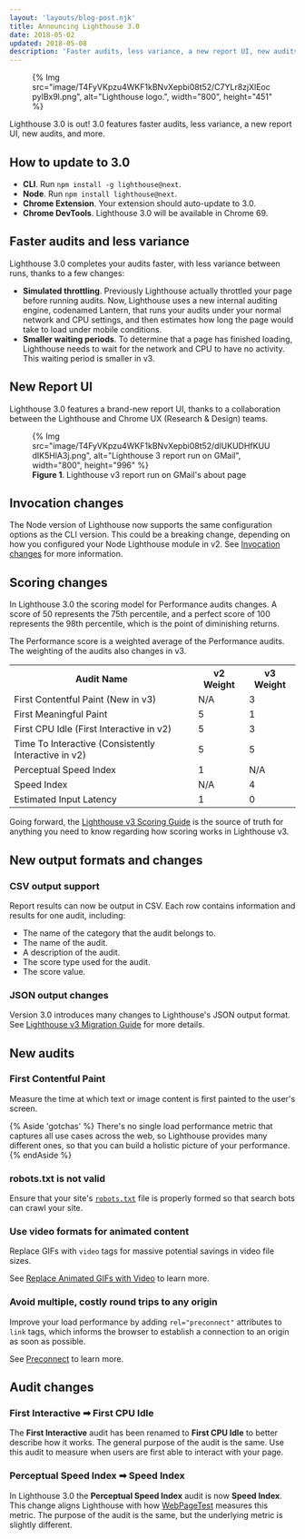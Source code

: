 ```yaml
---
layout: 'layouts/blog-post.njk'
title: Announcing Lighthouse 3.0
date: 2018-05-02
updated: 2018-05-08
description: 'Faster audits, less variance, a new report UI, new audits, and more.'
---
```


<figure class="float-right">
{% Img src="image/T4FyVKpzu4WKF1kBNvXepbi08t52/C7YLr8zjXlEocpylBx9l.png", alt="Lighthouse logo.", width="800", height="451" %}
</figure>

Lighthouse 3.0 is out! 3.0 features faster audits, less variance, a new report UI, new audits, and
more.

## How to update to 3.0

- **CLI**. Run `npm install -g lighthouse@next`.
- **Node**. Run `npm install lighthouse@next`.
- **Chrome Extension**. Your extension should auto-update to 3.0.
- **Chrome DevTools**. Lighthouse 3.0 will be available in Chrome 69.

## Faster audits and less variance

Lighthouse 3.0 completes your audits faster, with less variance between runs, thanks to a
few changes:

- **Simulated throttling**. Previously Lighthouse actually throttled your page before running
  audits. Now, Lighthouse uses a new internal auditing engine, codenamed Lantern, that runs your
  audits under your normal network and CPU settings, and then estimates how long the page would
  take to load under mobile conditions.
- **Smaller waiting periods**. To determine that a page has finished loading, Lighthouse
  needs to wait for the network and CPU to have no activity. This waiting period is smaller in v3.

## New Report UI

Lighthouse 3.0 features a brand-new report UI, thanks to a collaboration between the Lighthouse
and Chrome UX (Research & Design) teams.

<figure>
  {% Img src="image/T4FyVKpzu4WKF1kBNvXepbi08t52/dlUKUDHfKUUdIK5HlA3j.png", alt="Lighthouse 3 report run on GMail", width="800", height="996" %}
  <figcaption>
    <b>Figure 1</b>. Lighthouse v3 report run on GMail's about page
  </figcaption>
</figure>

## Invocation changes

The Node version of Lighthouse now supports the same configuration options as the CLI version.
This could be a breaking change, depending on how you configured your Node Lighthouse module in
v2. See [Invocation changes](https://developers.google.com/web/tools/lighthouse/v3/migration#invocation) for more information.

## Scoring changes

In Lighthouse 3.0 the scoring model for Performance audits changes. A score of 50 represents
the 75th percentile, and a perfect score of 100 represents the 98th percentile, which is the point
of diminishing returns.

The Performance score is a weighted average of the Performance audits. The weighting of the
audits also changes in v3.

<table>
  <tr>
    <th>Audit Name</th>
    <th>v2 Weight</th>
    <th>v3 Weight</th>
  </tr>
  <tr>
    <td>First Contentful Paint (New in v3)</td>
    <td>N/A</td>
    <td>3</td>
  </tr>
  <tr>
    <td>First Meaningful Paint</td>
    <td>5</td>
    <td>1</td>
  </tr>
  <tr>
    <td>First CPU Idle (First Interactive in v2)</td>
    <td>5</td>
    <td>3</td>
  </tr>
  <tr>
    <td>Time To Interactive (Consistently Interactive in v2)</td>
    <td>5</td>
    <td>5</td>
  </tr>
  <tr>
    <td>Perceptual Speed Index</td>
    <td>1</td>
    <td>N/A</td>
  </tr>
  <tr>
    <td>Speed Index</td>
    <td>N/A</td>
    <td>4</td>
  </tr>
  <tr>
    <td>Estimated Input Latency</td>
    <td>1</td>
    <td>0</td>
  </tr>
</table>

Going forward, the [Lighthouse v3 Scoring Guide][v3scoring] is the source of truth for anything
you need to know regarding how scoring works in Lighthouse v3.


## New output formats and changes

### CSV output support

Report results can now be output in CSV. Each row contains information and results for one
audit, including:

- The name of the category that the audit belongs to.
- The name of the audit.
- A description of the audit.
- The score type used for the audit.
- The score value.

### JSON output changes

Version 3.0 introduces many changes to Lighthouse's JSON output format. See [Lighthouse v3
Migration Guide][migration] for more details.

## New audits 

### First Contentful Paint

Measure the time at which text or image content is first painted to the user's screen.

{% Aside 'gotchas' %}
  There's no single load performance metric that captures all use cases
  across the web, so Lighthouse provides many different ones, so that you can build a holistic
  picture of your performance.
{% endAside %}

### robots.txt is not valid

Ensure that your site's [`robots.txt`][robots] file is properly formed so that
search bots can crawl your site.


### Use video formats for animated content

Replace GIFs with `video` tags for massive potential savings in video file sizes.

See [Replace Animated GIFs with Video][jeremy] to learn more.


### Avoid multiple, costly round trips to any origin

Improve your load performance by adding `rel="preconnect"` attributes to `link` tags, which informs
the browser to establish a connection to an origin as soon as possible.

See [Preconnect](https://developers.google.com/web/fundamentals/performance/resource-prioritization#preconnect) to learn more.

## Audit changes

### First Interactive ➡ First CPU Idle

The **First Interactive** audit has been renamed to **First CPU Idle** to better describe how it
works. The general purpose of the audit is the same. Use this audit to measure when users are
first able to interact with your page.

### Perceptual Speed Index ➡ Speed Index
In Lighthouse 3.0 the **Perceptual Speed Index** audit is now **Speed Index**. This change aligns
Lighthouse with how [WebPageTest][wpt] measures this metric. The purpose of the audit
is the same, but the underlying metric is slightly different.


[v3scoring]: https://developers.google.com//web/tools/lighthouse/v3/scoring
[migration]: https://developers.google.com/web/tools/lighthouse/v3/migration
[robots]: https://support.google.com/webmasters/answer/6062608
[jeremy]: https://developers.google.com/web/fundamentals/performance/optimizing-content-efficiency/replace-animated-gifs-with-video/
[wpt]: https://webpagetest.org/easy
